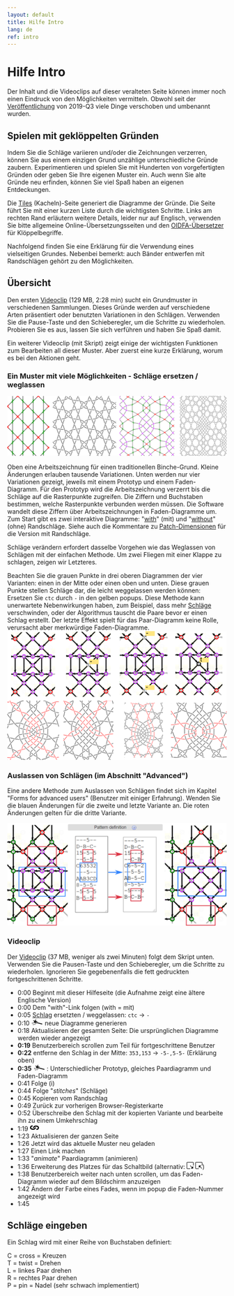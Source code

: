 ```yaml
---
layout: default
title: Hilfe Intro
lang: de
ref: intro
---
```


Hilfe Intro
===========

Der Inhalt und die Videoclips auf dieser veralteten Seite 
können immer noch einen Eindruck von den Möglichkeiten vermitteln. 
Obwohl seit der [Veröffentlichung](https://github.com/d-bl/GroundForge/releases)
von 2019-Q3 viele Dinge verschoben und umbenannt wurden.

Spielen mit geklöppelten Gründen
------------------------------
Indem Sie die Schläge variieren und/oder die Zeichnungen verzerren,
können Sie aus einem einzigen Grund unzählige unterschiedliche Gründe zaubern.
Experimentieren und spielen Sie mit Hunderten von vorgefertigten Gründen oder geben Sie Ihre eigenen Muster ein. Auch wenn Sie alte Gründe neu erfinden, können Sie viel Spaß haben an eigenen Entdeckungen.

Die [Tiles](/GroundForge/tiles) (Kacheln)-Seite 
generiert die Diagramme der Gründe. Die Seite führt Sie mit einer kurzen Liste durch die wichtigsten Schritte. 
Links am rechten Rand erläutern weitere Details,
leider nur auf Englisch, verwenden Sie bitte allgemeine Online-Übersetzungsseiten 
und den [OIDFA-Übersetzer] für Klöppelbegriffe.

Nachfolgend finden Sie eine Erklärung für die Verwendung eines vielseitigen Grundes.
Nebenbei bemerkt: auch Bänder entwerfen mit Randschlägen gehört zu den Möglichkeiten.

[OIDFA-Übersetzer]: https://www.oidfa.com/translate.html.en


<a name="BK-31"/>

Übersicht 
---------
Den ersten [Videoclip](https://github.com/d-bl/GroundForge/releases/download/2019-Q3/catalogues.mp4) (129 MB, 2:28 min)
sucht ein Grundmuster in verschiedenen Sammlungen.
Dieses Gründe werden auf verschiedene Arten präsentiert oder benutzten Variationen in den Schlägen.
Verwenden Sie die Pause-Taste und den Schieberegler,
um die Schritte zu wiederholen. Probieren Sie es aus,
lassen Sie sich verführen und haben Sie Spaß damit.

Ein weiterer Videoclip (mit Skript) zeigt einige der wichtigsten Funktionen zum Bearbeiten all dieser Muster. 
Aber zuerst eine kurze Erklärung, worum es bei den Aktionen geht.

### Ein Muster mit viele Möglichkeiten - Schläge ersetzen / weglassen

![](https://raw.githubusercontent.com/d-bl/GroundForge/b6a765f3708e13b6a787f1d58ea234bc7748f2bd/docs/help/images/kompakt-31-challenge.png)

Oben eine Arbeitszeichnung für einen traditionellen Binche-Grund. 
Kleine Änderungen erlauben tausende Variationen. 
Unten werden nur vier Variationen gezeigt, jeweils mit einem Prototyp und einem Faden-Diagramm. 
Für den Prototyp wird die Arbeitszeichnung verzerrt bis die Schläge auf die Rasterpunkte zugreifen. 
Die Ziffern und Buchstaben bestimmen, welche Rasterpunkte verbunden werden müssen. 
Die Software wandelt diese Ziffern über Arbeitszeichnungen in Faden-Diagramme um.
Zum Start gibt es zwei interaktive Diagramme:  "[with]" (mit) und "[without]" (ohne) Randschläge.
Siehe auch die Kommentare zu [Patch-Dimensionen] für die Version mit Randschläge.

Schläge verändern erfordert dasselbe Vorgehen wie das Weglassen von Schlägen mit der einfachen Methode.
Um zwei Fliegen mit einer Klappe zu schlagen, zeigen wir Letzteres.

Beachten Sie die grauen Punkte in drei oberen Diagrammen der vier Varianten: 
einen in der Mitte oder einen oben und unten. 
Diese grauen Punkte stellen Schläge dar, die leicht weggelassen werden können:
Ersetzen Sie `ctc` durch `-` in den gelben popups.
Diese Methode kann unerwartete Nebenwirkungen haben, zum Beispiel,
dass mehr [Schläge] verschwinden, oder der Algorithmus tauscht die Paare bevor er einen Schlag erstellt.
Der letzte Effekt spielt für das Paar-Diagramm keine Rolle, verursacht aber merkwürdige Faden-Diagramme.
![](images/kompakt-31.png)

[Schlag]: #ctc
[Schläge]: #ctc
[without]: /GroundForge/tiles?patchWidth=19&patchHeight=22&d1=ctct&e2=ct&c2=ct&a2=lct&f3=ctct&d3=ctc&b3=ctct&a3=ct&e4=ctc&c4=ctc&f5=ctc&e5=ctc&d5=ctc&c5=ctc&b5=ctc&a5=ct&e6=ctc&d6=ctc&c6=ctc&f7=ctc&d7=ctc&b7=ctc&a7=rct&e8=ctc&c8=ctc&a8=ct&f9=lctct&d9=ctc&b9=rctct&e10=lct&c10=rct&a10=ct&tile=---5--,d-b-c-,15-5-5,--5-5-,c63532,--158-,ab-5-c,8-5-5-,-5-5-5,b-5-5-&footsideStitch=ctctt&tileStitch=ctc&headsideStitch=ctctt&shiftColsSW=0&shiftRowsSW=10&shiftColsSE=6&shiftRowsSE=5
[with]: /GroundForge/tiles?patchWidth=7&patchHeight=21&m1=ctcttr&g1=ctct&a1=ctcttl&l2=ctc&k2=ctc&h2=ct&f2=ct&d2=ct&c2=ctc&b2=ctc&l3=ctcrr&k3=ctc&i3=ctct&g3=ctc&e3=ctct&d3=ct&c3=ctc&b3=ctcll&m4=ctcttr&l4=ctc&k4=ctc&h4=ctc&f4=ctc&c4=ctc&b4=ctc&a4=ctcttl&i5=ctc&h5=ctc&g5=ctc&f5=ctc&e5=ctc&d5=ct&h6=ctc&g6=ctc&f6=ctc&m7=ctcttr&l7=ctcrr&k7=ctc&i7=ctcr&g7=ctc&e7=ctcl&d7=ct&c7=ctc&b7=ctcll&a7=ctcttl&l8=ctc&k8=ctc&h8=ctcr&f8=ctcl&d8=ct&c8=ctc&b8=ctc&i9=ctct&g9=ctct&e9=ctct&l10=ctcrr&k10=ctc&h10=ct&f10=ct&d10=ct&c10=ctc&b10=ctcll&footside=b--,xcd,-11,b88,xxx,---,aaa,x78,x--,-aa&tile=---5--,d-b-c-,15-5-5,--5-5-,c63532,--158-,ab-5-c,8-5-5-,-5-5-5,b-5-5-&headside=--C,ABX,88-,11C,XXX,---,DDD,14X,--X,DD-&footsideStitch=ctct&tileStitch=ctc&headsideStitch=ctct&shiftColsSW=0&shiftRowsSW=10&shiftColsSE=6&shiftRowsSE=5
[Patch-Dimensionen]: /GroundForge/help/Patch-Size

### Auslassen von Schlägen (im Abschnitt "Advanced")

Eine andere Methode zum Auslassen von Schlägen findet sich im Kapitel
"Forms for advanced users" (Benutzer mit einiger Erfahrung).
Wenden Sie die blauen Änderungen für die zweite und letzte Variante an.
Die roten Änderungen gelten für die dritte Variante.

![](images/drop-stitches.png)


### Videoclip

Der [Videoclip](https://github.com/d-bl/GroundForge/releases/download/2019-Q3/BK-31.mp4)
(37 MB, weniger als zwei Minuten) folgt dem Skript unten.
Verwenden Sie die Pausen-Taste und den Schieberegler, um die Schritte zu wiederholen.
Ignorieren Sie gegebenenfalls die fett gedruckten fortgeschrittenen Schritte.

* 0:00 Beginnt mit dieser Hilfeseite (die Aufnahme zeigt eine ältere Englische Version)
* 0:00 Dem "with"-Link folgen (with = mit)
* 0:05 [Schlag] ersetzten / weggelassen: `ctc` -> `-`
* 0:10 ![wand](../images/wand.png) neue Diagramme generieren
* 0:18 Aktualisieren der gesamten Seite: Die ursprünglichen Diagramme werden wieder angezeigt
* **0:19** Benutzerbereich scrollen zum Teil für fortgeschrittene Benutzer
* **0:22** entferne den Schlag in der Mitte: `353,153` -> `-5-,5-5-` (Erklärung oben)
* **0:35** ![wand](../images/wand.png) : Unterschiedlicher Prototyp, gleiches Paardiagramm und Faden-Diagramm
* 0:41 Folge (i)
* 0:44 Folge "_stitches_" (Schläge)
* 0:45 Kopieren vom Randschlag
* 0:49 Zurück zur vorherigen Browser-Registerkarte
* 0:52 Überschreibe den Schlag mit der kopierten Variante und bearbeite ihn zu einem Umkehrschlag
* 1:19 ![link](../images/link.png)
* 1:23 Aktualisieren der ganzen Seite
* 1:26 Jetzt wird das aktuelle Muster neu geladen
* 1:27 Einen Link machen
* 1:33 "_animate_" Paardiagramm (animieren)
* 1:36 Erweiterung des Platzes für das Schaltbild (alternativ: ![](../images/size-inc.jpg) ![](../images/size-dec.jpg))
* 1:38 Benutzerbereich weiter nach unten scrollen, um das Faden-Diagramm wieder auf dem Bildschirm anzuzeigen
* 1:42 Ändern der Farbe eines Fades, wenn im popup die Faden-Nummer angezeigt wird
* 1:45

<a name="ctc"/>

Schläge eingeben
---------------

Ein Schlag wird mit einer Reihe von Buchstaben definiert:

C = cross = Kreuzen<br>
T = twist = Drehen<br>
L = linkes Paar drehen<br>
R = rechtes Paar drehen<br>
P = pin = Nadel (sehr schwach implementiert)<br>
